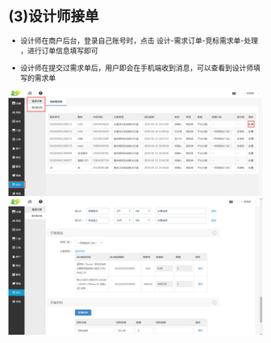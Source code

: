 # (3)设计师接单

*   设计师在商户后台，登录自己账号时，点击 设计-需求订单-竞标需求单-处理 ，进行订单信息填写即可

*   设计师在提交过需求单后，用户即会在手机端收到消息，可以查看到设计师填写的需求单

![](images/screenshot_1554872861845.jpg)
![](images/screenshot_1554872865249.jpg)

